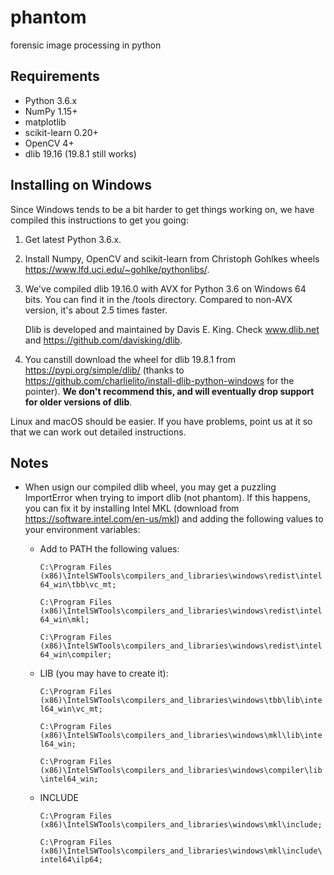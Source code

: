 # phantom
forensic image processing in python

## Requirements
* Python 3.6.x
* NumPy 1.15+
* matplotlib
* scikit-learn 0.20+
* OpenCV 4+
* dlib 19.16 (19.8.1 still works)

## Installing on Windows
Since Windows tends to be a bit harder to get things working on, we have
compiled this instructions to get you going:

1. Get latest Python 3.6.x.
2. Install Numpy, OpenCV and scikit-learn from Christoph Gohlkes wheels 
https://www.lfd.uci.edu/~gohlke/pythonlibs/.
3. We've compiled dlib 19.16.0 with AVX for Python 3.6 on Windows 64 bits. You
   can find it in the /tools directory. Compared to non-AVX version, it's about
   2.5 times faster.

    Dlib is developed and maintained by Davis E. King. Check www.dlib.net and
    https://github.com/davisking/dlib.

4. You canstill download the wheel for dlib 19.8.1 from
   https://pypi.org/simple/dlib/ (thanks to 
   https://github.com/charlielito/install-dlib-python-windows for the pointer).
   __We don't recommend this, and will eventually drop support for older
   versions of dlib__.

Linux and macOS should be easier. If you have problems, point us at it so that
we can work out detailed instructions.

## Notes
* When usign our compiled dlib wheel, you may get a puzzling ImportError when
  trying to import dlib (not phantom). If this happens, you can fix it by
  installing Intel MKL (download from https://software.intel.com/en-us/mkl) and
  adding the following values to your environment variables:
  
  * Add to PATH the following values:

    `C:\Program Files (x86)\IntelSWTools\compilers_and_libraries\windows\redist\intel64_win\tbb\vc_mt;`

    `C:\Program Files (x86)\IntelSWTools\compilers_and_libraries\windows\redist\intel64_win\mkl;`

    `C:\Program Files (x86)\IntelSWTools\compilers_and_libraries\windows\redist\intel64_win\compiler;`

  * LIB (you may have to create it):

    `C:\Program Files (x86)\IntelSWTools\compilers_and_libraries\windows\tbb\lib\intel64_win\vc_mt;`

    `C:\Program Files (x86)\IntelSWTools\compilers_and_libraries\windows\mkl\lib\intel64_win;`

    `C:\Program Files (x86)\IntelSWTools\compilers_and_libraries\windows\compiler\lib\intel64_win;`

  * INCLUDE
    
    `C:\Program Files (x86)\IntelSWTools\compilers_and_libraries\windows\mkl\include;`

    `C:\Program Files (x86)\IntelSWTools\compilers_and_libraries\windows\mkl\include\intel64\ilp64;`
